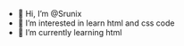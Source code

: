 - 👋 Hi, I’m @Srunix
- 👀 I’m interested in learn html and css code
- 🌱 I’m currently learning html


<!---
Srunix/Srunix is a ✨ special ✨ repository because its `README.md` (this file) appears on your GitHub profile.
You can click the Preview link to take a look at your changes.
--->
